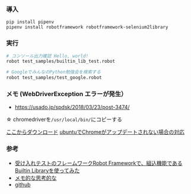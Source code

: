 
### 導入

```
pip install pipenv
pipenv install robotframework robotframework-selenium2library
```
### 実行

```bash
# コンソール出力確認 Hello, world!
robot test_samples/builtin_lib_test.robot 

# GoogleでみんなのPython勉強会を検索する
robot test_samples/test_google.robot 
```

### メモ (WebDriverException エラーが発生）

* https://usado.jp/spdsk/2018/03/23/post-3474/

☆ chromedriverを`/usr/local/bin/`にコピーする

[ここからダウンロード](https://chromedriver.chromium.org/downloads)
[ubuntuでChromeがアップデートされない場合の対応](https://mocabrown.com/blog/archives/5604)



### 参考

* [受け入れテストのフレームワークRobot Frameworkで、組込機能であるBuiltin Libraryを使ってみた](https://thinkami.hatenablog.com/entry/2017/07/13/225814)
* [メモ的な思考的な](https://thinkami.hatenablog.com/entry/2017/09/01/220008)
* [github](https://github.com/thinkAmi-sandbox/RobotFramework-sample/blob/master/selenium_getting_started/test_selenium.robot)